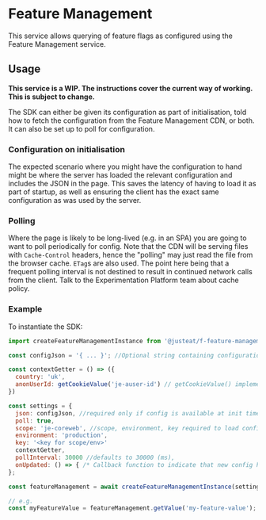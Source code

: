 # Feature Management 

This service allows querying of feature flags as configured using the Feature Management service.

## Usage

**This service is a WIP. The instructions cover the current way of working. This is subject to change.**

The SDK can either be given its configuration as part of initialisation, told how to fetch the configuration from the Feature Management CDN, or both.  It can also be set up to poll for configuration.

### Configuration on initialisation

The expected scenario where you might have the configuration to hand might be where the server has loaded the relevant configuration and includes the JSON in the page.  This saves the latency of having to load it as part of startup, as well as ensuring the client has the exact same configuration as was used by the server.

### Polling

Where the page is likely to be long-lived (e.g. in an SPA) you are going to want to poll periodically for config. Note that the CDN will be serving files with `Cache-Control` headers, hence the "polling" may just read the file from the browser cache.  `ETag`s are also used.  The point here being that a frequent polling interval is not destined to result in continued network calls from the client.  Talk to the Experimentation Platform team about cache policy. 

### Example

To instantiate the SDK:

```javascript
import createFeatureManagementInstance from '@justeat/f-feature-management';

const configJson = '{ ... }'; //Optional string containing configuration json, which will have been pulled down from the CDN.  

const contextGetter = () => ({
  country: 'uk',
  anonUserId: getCookieValue('je-auser-id') // getCookieValue() implementation to be provided by integrator
})

const settings = {
  json: configJson, //required only if config is available at init time; otherwise can set scope, environment, key
  poll: true, 
  scope: 'je-coreweb', //scope, environment, key required to load config from CDN
  environment: 'production',
  key: '<key for scope/env>'
  contextGetter,
  pollInterval: 30000 //defaults to 30000 (ms),
  onUpdated: () => { /* Callback function to indicate that new config has been loaded */ } 
};

const featureManagement = await createFeatureManagementInstance(settings);

// e.g.
const myFeatureValue = featureManagement.getValue('my-feature-value');
```